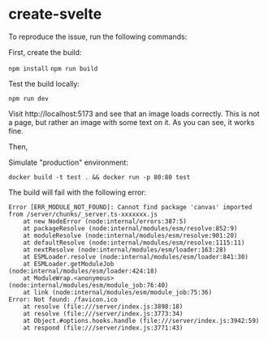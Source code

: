 # create-svelte

To reproduce the issue, run the following commands:

First, create the build:

`npm install`
`npm run build`

Test the build locally:

`npm run dev`

Visit http://localhost:5173 and see that an image loads correctly. This is not a page, but rather an image with some text on it. As you can see, it works fine.

Then,

Simulate "production" environment:

`docker build -t test . && docker run -p 80:80 test`

The build will fail with the following error:

```
Error [ERR_MODULE_NOT_FOUND]: Cannot find package 'canvas' imported from /server/chunks/_server.ts-xxxxxxx.js
    at new NodeError (node:internal/errors:387:5)
    at packageResolve (node:internal/modules/esm/resolve:852:9)
    at moduleResolve (node:internal/modules/esm/resolve:901:20)
    at defaultResolve (node:internal/modules/esm/resolve:1115:11)
    at nextResolve (node:internal/modules/esm/loader:163:28)
    at ESMLoader.resolve (node:internal/modules/esm/loader:841:30)
    at ESMLoader.getModuleJob (node:internal/modules/esm/loader:424:18)
    at ModuleWrap.<anonymous> (node:internal/modules/esm/module_job:76:40)
    at link (node:internal/modules/esm/module_job:75:36)
Error: Not found: /favicon.ico
    at resolve (file:///server/index.js:3898:18)
    at resolve (file:///server/index.js:3773:34)
    at Object.#options.hooks.handle (file:///server/index.js:3942:59)
    at respond (file:///server/index.js:3771:43)
```